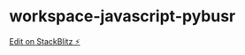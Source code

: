 # workspace-javascript-pybusr

[Edit on StackBlitz ⚡️](https://stackblitz.com/edit/workspace-javascript-pybusr)